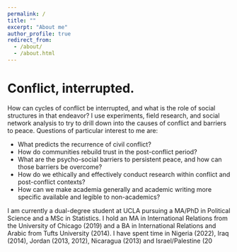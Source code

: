 ```yaml
---
permalink: /
title: ""
excerpt: "About me"
author_profile: true
redirect_from: 
  - /about/
  - /about.html
---
```


# Conflict, interrupted.

How can cycles of conflict be interrupted, and what is the role of social structures in that endeavor? I use experiments, field research, and social network analysis to try to drill down into the causes of conflict and barriers to peace. Questions of particular interest to me are:

- What predicts the recurrence of civil conflict?
- How do communities rebuild trust in the post-conflict period? 
- What are the psycho-social barriers to persistent peace, and how can those barriers be overcome?
- How do we ethically and effectively conduct research within conflict and post-conflict contexts?
- How can we make academia generally and academic writing more specific available and legible to non-academics?

I am currently a dual-degree student at UCLA pursuing a MA/PhD in Political Science and a MSc in Statistics. I hold an MA in International Relations from the University of Chicago (2019) and a BA in International Relations and Arabic from Tufts University (2014). I have spent time in Nigeria (2022), Iraq (2014), Jordan (2013, 2012), Nicaragua (2013) and Israel/Palestine (20






